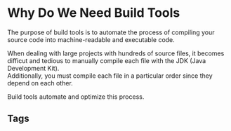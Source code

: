 # Why Do We Need Build Tools 

The purpose of build tools is to automate the process of compiling your source code into machine-readable and executable code.  

When dealing with large projects with hundreds of source files, it becomes difficut and tedious to manually compile each file with the JDK (Java Development Kit).  
Additionally, you must compile each file in a particular order since they depend on each other.  

Build tools automate and optimize this process.

## Tags
